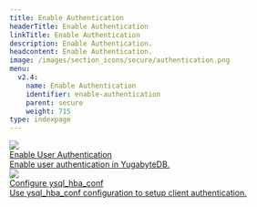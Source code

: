 ```yaml
---
title: Enable Authentication
headerTitle: Enable Authentication
linkTitle: Enable Authentication
description: Enable Authentication.
headcontent: Enable Authentication.
image: /images/section_icons/secure/authentication.png
menu:
  v2.4:
    name: Enable Authentication
    identifier: enable-authentication
    parent: secure
    weight: 715
type: indexpage
---
```


<div class="row">

  <div class="col-12 col-md-6 col-lg-12 col-xl-6">
    <a class="section-link icon-offset" href="ysql/">
      <div class="head">
        <img class="icon" src="/images/section_icons/secure/authentication.png" aria-hidden="true" />
        <div class="title">Enable User Authentication</div>
      </div>
      <div class="body">
          Enable user authentication in YugabyteDB.
      </div>
    </a>
  </div>

  <div class="col-12 col-md-6 col-lg-12 col-xl-6">
    <a class="section-link icon-offset" href="ysql_hba_conf-configuration/">
      <div class="head">
        <img class="icon" src="/images/section_icons/secure/authentication.png" aria-hidden="true" />
        <div class="title">Configure ysql_hba_conf</div>
      </div>
      <div class="body">
          Use ysql_hba_conf configuration to setup client authentication.
      </div>
    </a>
  </div>

</div>
